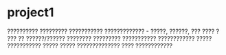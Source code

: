 # project1
?????????? ?????????
??????????? ????????????? - ?????, ??????, ???
???? ? ??? ?? ??????/??????
???????? ????????? ??????????? ????????????
????? ??????????? ????? ????? ?????????????? ???? ????????????